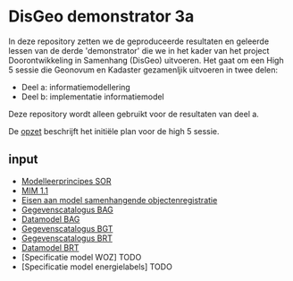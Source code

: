 # DisGeo demonstrator 3a

In deze repository zetten we de geproduceerde resultaten en geleerde lessen van de derde 'demonstrator' die we in het kader van het project Doorontwikkeling in Samenhang (DisGeo) uitvoeren. Het gaat om een High 5 sessie die Geonovum en Kadaster gezamenljik uitvoeren in twee delen: 

- Deel a: informatiemodellering
- Deel b: implementatie informatiemodel

Deze repository wordt alleen gebruikt voor de resultaten van deel a. 

De [opzet](opzet.md) beschrijft het initiële plan voor de high 5 sessie.

## input
- [Modelleerprincipes SOR](https://geonovum.github.io/disgeo-imsor/modelleerprincipes/)
- [MIM 1.1](https://docs.geostandaarden.nl/mim/mim/)
- [Eisen aan model samenhangende objectenregistratie](https://docs.geostandaarden.nl/disgeo/emso/)
- [Gegevenscatalogus BAG](https://www.geobasisregistraties.nl/documenten/publicatie/2018/03/12/catalogus-2018)
- [Datamodel BAG](https://bag.basisregistraties.overheid.nl/datamodel)
- [Gegevenscatalogus BGT](https://docs.geostandaarden.nl/imgeo/catalogus/bgt/)
- [Gegevenscatalogus BRT](https://www.kadaster.nl/-/brt-catalogus-productspecificaties)
- [Datamodel BRT](https://brt.basisregistraties.overheid.nl/datamodel)
- [Specificatie model WOZ] TODO
- [Specificatie model energielabels] TODO
